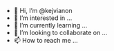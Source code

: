 - 👋 Hi, I’m @kejvianon
- 👀 I’m interested in ...
- 🌱 I’m currently learning ...
- 💞️ I’m looking to collaborate on ...
- 📫 How to reach me ...

<!---
kejvianon/kejvianon is a ✨ special ✨ repository because its `README.md` (this file) appears on your GitHub profile.
You can click the Preview link to take a look at your changes.
--->
